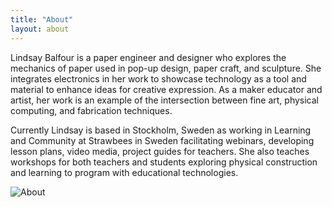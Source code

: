 ```yaml
---
title: "About"
layout: about
---
```


Lindsay Balfour is a paper engineer and designer who explores the mechanics of paper used in pop-up design, paper craft, and sculpture. She integrates electronics in her work to showcase technology as a tool and material to enhance ideas for creative expression. As a maker educator and artist, her work is an example of the intersection between fine art, physical computing, and fabrication techniques.

Currently Lindsay is based in Stockholm, Sweden as working in Learning and Community at Strawbees in Sweden facilitating webinars, developing lesson plans, video media, project guides for teachers. She also teaches workshops for both teachers and students exploring physical construction and learning to program with educational technologies.

![About](/about.jpg)
